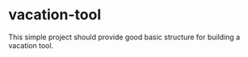 # vacation-tool
This simple project should provide good basic structure for building a vacation tool.
